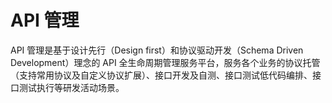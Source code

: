 # API 管理

API 管理是基于设计先行（Design first）和协议驱动开发（Schema Driven Development）理念的 API 全生命周期管理服务平台，服务各个业务的协议托管（支持常用协议及自定义协议扩展）、接口开发及自测、接口测试低代码编排、接口测试执行等研发活动场景。


